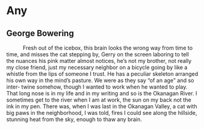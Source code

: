 # Any
## George Bowering
           Fresh out of the icebox, this brain looks
the wrong way from time to time, and misses
the cat stepping by, Gerry on the screen
laboring to tell the nuances his pink matter
almost notices, he’s not my brother, not really
my close friend, just my necessary neighbor
on a bicycle going by like a whistle from
the lips of someone I trust. He has a peculiar
skeleton arranged his own way in the mind’s pasture.
We were as they say “of an age” and so inter-
twine somehow, though I wanted to work when
he wanted to play. That long nose is in my life
and in my writing and so is the Okanagan River.
I sometimes get to the river when I am at work,
the sun on my back not the ink in my pen.
There was, when I was last in the Okanagan Valley, a
cat with big paws in the neighborhood, I was told,
fires I could see along the hillside, stunning heat
from the sky, enough to thaw any brain.